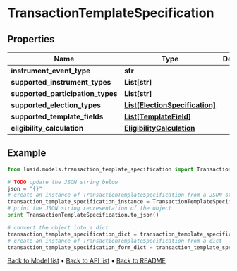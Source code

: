 # TransactionTemplateSpecification


## Properties
Name | Type | Description | Notes
------------ | ------------- | ------------- | -------------
**instrument_event_type** | **str** |  | 
**supported_instrument_types** | **List[str]** |  | 
**supported_participation_types** | **List[str]** |  | 
**supported_election_types** | [**List[ElectionSpecification]**](ElectionSpecification.md) |  | 
**supported_template_fields** | [**List[TemplateField]**](TemplateField.md) |  | 
**eligibility_calculation** | [**EligibilityCalculation**](EligibilityCalculation.md) |  | 

## Example

```python
from lusid.models.transaction_template_specification import TransactionTemplateSpecification

# TODO update the JSON string below
json = "{}"
# create an instance of TransactionTemplateSpecification from a JSON string
transaction_template_specification_instance = TransactionTemplateSpecification.from_json(json)
# print the JSON string representation of the object
print TransactionTemplateSpecification.to_json()

# convert the object into a dict
transaction_template_specification_dict = transaction_template_specification_instance.to_dict()
# create an instance of TransactionTemplateSpecification from a dict
transaction_template_specification_form_dict = transaction_template_specification.from_dict(transaction_template_specification_dict)
```
[Back to Model list](../README.md#documentation-for-models) &#8226; [Back to API list](../README.md#documentation-for-api-endpoints) &#8226; [Back to README](../README.md)


